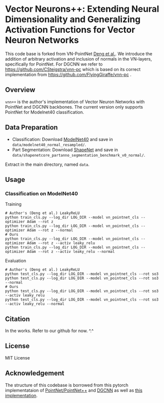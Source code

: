 # Vector Neurons++: Extending Neural Dimensionality and Generalizing Activation Functions for Vector Neuron Networks

This code base is forked from VN-PointNet <a href="https://github.com/FlyingGiraffe/vnn-pc/" target="_blank">Deng et al.</a>.
We introduce the addition of arbitrary activation and inclusion of normals in the VN-layers, specifically for PointNet.
For DGCNN we refer to https://github.com/CSteigstra/vnn-pc which is based on its correct implementation from https://github.com/FlyingGiraffe/vnn-pc .

## Overview
`vnn++` is the author's implementation of Vector Neuron Networks with PointNet and DGCNN backbones. The current version only supports PointNet for Modelnet40 classification.

## Data Preparation

+ Classification: Download [ModelNet40](https://shapenet.cs.stanford.edu/media/modelnet40_normal_resampled.zip) and save in `data/modelnet40_normal_resampled/`.
+ Part Segmentation: Download [ShapeNet](https://shapenet.cs.stanford.edu/media/shapenetcore_partanno_segmentation_benchmark_v0_normal.zip)  and save in `data/shapenetcore_partanno_segmentation_benchmark_v0_normal/`.

Extract in the main directory, named `data`.  

## Usage

### Classification on ModelNet40
Training
```
# Author's (Deng et al.) LeakyReLU
python train_cls.py --log_dir LOG_DIR --model vn_pointnet_cls --optimizer Adam --rot z
python train_cls.py --log_dir LOG_DIR --model vn_pointnet_cls --optimizer Adam --rot z --normal
# Ours
python train_cls.py --log_dir LOG_DIR --model vn_pointnet_cls --optimizer Adam --rot z --activ leaky_relu
python train_cls.py --log_dir LOG_DIR --model vn_pointnet_cls --optimizer Adam --rot z --activ leaky_relu --normal
```

Evaluation
```
# Author's (Deng et al.) LeakyReLU
python test_cls.py --log_dir LOG_DIR --model vn_pointnet_cls --rot so3
python test_cls.py --log_dir LOG_DIR --model vn_pointnet_cls --rot so3 --normal
# Ours
python test_cls.py --log_dir LOG_DIR --model vn_pointnet_cls --rot so3 --activ leaky_relu
python test_cls.py --log_dir LOG_DIR --model vn_pointnet_cls --rot so3 --activ leaky_relu --normal
```

## Citation
In the works. Refer to our github for now. ^.^

## License
MIT License

## Acknowledgement
The structure of this codebase is borrowed from this pytorch implementataion of [PointNet/PointNet++](https://github.com/yanx27/Pointnet_Pointnet2_pytorch) and [DGCNN](https://github.com/WangYueFt/dgcnn) as well as [this implementation](https://github.com/AnTao97/dgcnn.pytorch).

